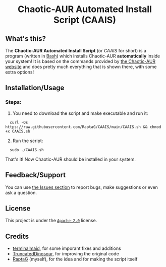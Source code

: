 <div align="center">

# Chaotic-AUR Automated Install Script (CAAIS)

</div>

## What's this?
The **Chaotic-AUR Automated Install Script** (or _CAAIS_ for short) is a program (written in [Bash](https://www.gnu.org/software/bash)) which installs Chaotic-AUR **automatically** inside your system! It is based on the commands provided by [the Chaotic-AUR website](https://aur.chaotic.cx) and does pretty much everything that is shown there, with some extra options!


## Installation/Usage

### Steps:

1. You need to download the script and make executable and run it:

```
  curl -Os https://raw.githubusercontent.com/RaptaG/CAAIS/main/CAAIS.sh && chmod +x CAAIS.sh
```
2. Run the script:
```
  sudo ./CAAIS.sh
```
That's it! Now Chaotic-AUR should be installed in your system.
  
## Feedback/Support
You can use [the Issues section](https://github.com/RaptaG/CAAIS/issues) to report bugs, make suggestions or even ask a question.
  
## License
This project is under the [`Apache-2.0`](LICENSE) license.
  
## Credits
  
- [terminalmaid](https://github.com/terminalmaid), for some imporant fixes and additions
- [TruncatedDinosour](https://github.com/TruncatedDinosour), for improving the original code
- [RaptaG](https://github.com/RaptaG) (myself), for the idea and for making the script itself	
